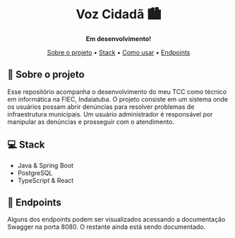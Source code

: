 <h1 align="center" style="font-weight: bold;">Voz Cidadã 🏙️</h1>
<p align="center">
    <b>Em desenvolvimento!</b>
</p>

<p align="center">
 <a href="#sobre">Sobre o projeto</a> • 
 <a href="#stack">Stack</a> • 
 <a href="#how">Como usar</a> • 
 <a href="#routes">Endpoints</a>
</p>

<h2 id="sobre">📜 Sobre o projeto</h2>

Esse repositório acompanha o desenvolvimento do meu TCC como técnico em informática na FIEC, Indaiatuba.
O projeto consiste em um sistema onde os usuários possam abrir denúncias para resolver problemas de infraestrutura municipais.
Um usuário administrador é responsável por manipular as denúncias e prosseguir com o atendimento.

<h2 id="stack">💻 Stack</h2>

- Java & Spring Boot
- PostgreSQL
- TypeScript & React

<h2 id="routes">📍 Endpoints</h2>

Alguns dos endpoints podem ser visualizados acessando a documentação Swagger na porta 8080.
O restante ainda está sendo documentado.
